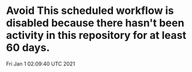 # Avoid This scheduled workflow is disabled because there hasn't been activity in this repository for at least 60 days.
Fri Jan  1 02:09:40 UTC 2021
